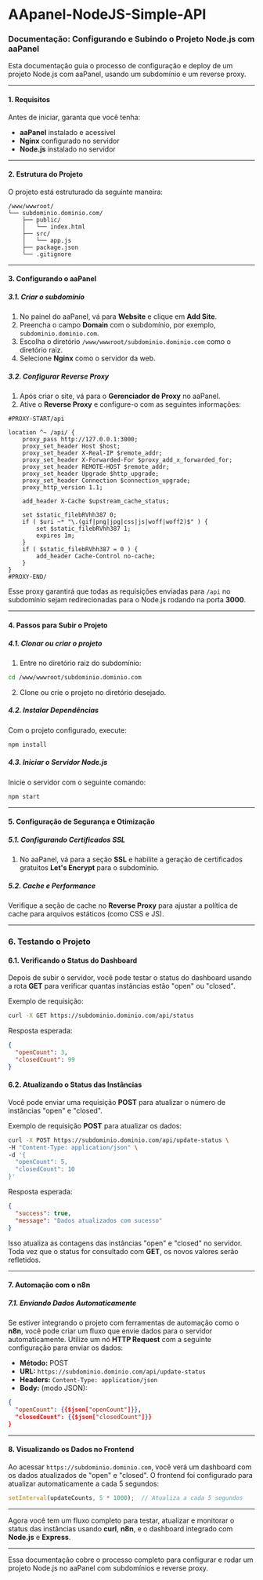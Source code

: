 # AApanel-NodeJS-Simple-API



### Documentação: Configurando e Subindo o Projeto Node.js com aaPanel

Esta documentação guia o processo de configuração e deploy de um projeto Node.js com aaPanel, usando um subdomínio e um reverse proxy.

---

#### **1. Requisitos**
Antes de iniciar, garanta que você tenha:

- **aaPanel** instalado e acessível
- **Nginx** configurado no servidor
- **Node.js** instalado no servidor

---

#### **2. Estrutura do Projeto**

O projeto está estruturado da seguinte maneira:

```
/www/wwwroot/
└── subdominio.dominio.com/
    ├── public/
    │   └── index.html
    ├── src/
    │   └── app.js
    ├── package.json
    └── .gitignore
```

---

#### **3. Configurando o aaPanel**

##### 3.1. Criar o subdomínio
1. No painel do aaPanel, vá para **Website** e clique em **Add Site**.
2. Preencha o campo **Domain** com o subdomínio, por exemplo, `subdominio.dominio.com`.
3. Escolha o diretório `/www/wwwroot/subdominio.dominio.com` como o diretório raiz.
4. Selecione **Nginx** como o servidor da web.

##### 3.2. Configurar Reverse Proxy
1. Após criar o site, vá para o **Gerenciador de Proxy** no aaPanel.
2. Ative o **Reverse Proxy** e configure-o com as seguintes informações:

```nginx
#PROXY-START/api

location ^~ /api/ {
    proxy_pass http://127.0.0.1:3000;
    proxy_set_header Host $host;
    proxy_set_header X-Real-IP $remote_addr;
    proxy_set_header X-Forwarded-For $proxy_add_x_forwarded_for;
    proxy_set_header REMOTE-HOST $remote_addr;
    proxy_set_header Upgrade $http_upgrade;
    proxy_set_header Connection $connection_upgrade;
    proxy_http_version 1.1;

    add_header X-Cache $upstream_cache_status;

    set $static_filebRVhh387 0;
    if ( $uri ~* "\.(gif|png|jpg|css|js|woff|woff2)$" ) {
        set $static_filebRVhh387 1;
        expires 1m;
    }
    if ( $static_filebRVhh387 = 0 ) {
        add_header Cache-Control no-cache;
    }
}
#PROXY-END/
```
Esse proxy garantirá que todas as requisições enviadas para `/api` no subdomínio sejam redirecionadas para o Node.js rodando na porta **3000**.

---

#### **4. Passos para Subir o Projeto**

##### 4.1. Clonar ou criar o projeto
1. Entre no diretório raiz do subdomínio:

```bash
cd /www/wwwroot/subdominio.dominio.com
```

2. Clone ou crie o projeto no diretório desejado.

##### 4.2. Instalar Dependências
Com o projeto configurado, execute:

```bash
npm install
```

##### 4.3. Iniciar o Servidor Node.js
Inicie o servidor com o seguinte comando:

```bash
npm start
```

---

#### **5. Configuração de Segurança e Otimização**

##### 5.1. Configurando Certificados SSL
1. No aaPanel, vá para a seção **SSL** e habilite a geração de certificados gratuitos **Let's Encrypt** para o subdomínio.

##### 5.2. Cache e Performance
Verifique a seção de cache no **Reverse Proxy** para ajustar a política de cache para arquivos estáticos (como CSS e JS).

---

### **6. Testando o Projeto**

#### 6.1. **Verificando o Status do Dashboard**
Depois de subir o servidor, você pode testar o status do dashboard usando a rota **GET** para verificar quantas instâncias estão "open" ou "closed". 

Exemplo de requisição:

```bash
curl -X GET https://subdominio.dominio.com/api/status
```

Resposta esperada:

```json
{
  "openCount": 3,
  "closedCount": 99
}
```

#### 6.2. **Atualizando o Status das Instâncias**
Você pode enviar uma requisição **POST** para atualizar o número de instâncias "open" e "closed". 

Exemplo de requisição **POST** para atualizar os dados:

```bash
curl -X POST https://subdominio.dominio.com/api/update-status \
-H "Content-Type: application/json" \
-d '{
  "openCount": 5,
  "closedCount": 10
}'
```

Resposta esperada:

```json
{
  "success": true,
  "message": "Dados atualizados com sucesso"
}
```

Isso atualiza as contagens das instâncias "open" e "closed" no servidor. Toda vez que o status for consultado com **GET**, os novos valores serão refletidos.

---

#### **7. Automação com o n8n**

##### 7.1. **Enviando Dados Automaticamente**

Se estiver integrando o projeto com ferramentas de automação como o **n8n**, você pode criar um fluxo que envie dados para o servidor automaticamente. Utilize um nó **HTTP Request** com a seguinte configuração para enviar os dados:

- **Método:** POST
- **URL:** `https://subdominio.dominio.com/api/update-status`
- **Headers:** `Content-Type: application/json`
- **Body:** (modo JSON):

```json
{
  "openCount": {{$json["openCount"]}},
  "closedCount": {{$json["closedCount"]}}
}
```

---

#### **8. Visualizando os Dados no Frontend**

Ao acessar `https://subdominio.dominio.com`, você verá um dashboard com os dados atualizados de "open" e "closed". O frontend foi configurado para atualizar automaticamente a cada 5 segundos:

```javascript
setInterval(updateCounts, 5 * 1000);  // Atualiza a cada 5 segundos
```

---

Agora você tem um fluxo completo para testar, atualizar e monitorar o status das instâncias usando **curl**, **n8n**, e o dashboard integrado com **Node.js** e **Express**.







---

Essa documentação cobre o processo completo para configurar e rodar um projeto Node.js no aaPanel com subdomínios e reverse proxy.
